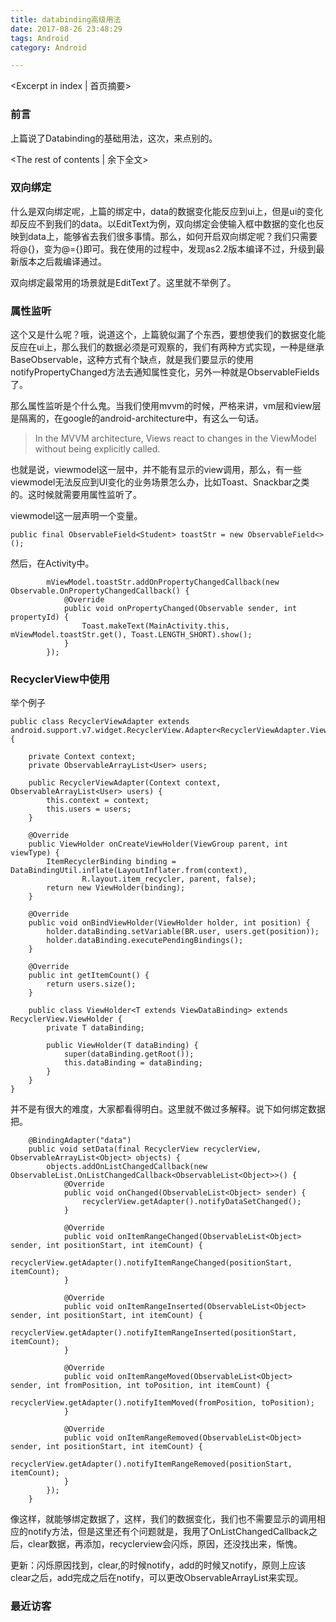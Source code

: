```yaml
---
title: databinding高级用法
date: 2017-08-26 23:48:29
tags: Android
category: Android

---
```

<Excerpt in index | 首页摘要>
### 前言

上篇说了Databinding的基础用法，这次，来点别的。

<!-- more -->
<The rest of contents | 余下全文>




### 双向绑定

什么是双向绑定呢，上篇的绑定中，data的数据变化能反应到ui上，但是ui的变化却反应不到我们的data。以EditText为例，双向绑定会使输入框中数据的变化也反映到data上，能够省去我们很多事情。那么，如何开启双向绑定呢？我们只需要将@{}，变为@={}即可。我在使用的过程中，发现as2.2版本编译不过，升级到最新版本之后裁编译通过。

双向绑定最常用的场景就是EditText了。这里就不举例了。

### 属性监听

这个又是什么呢？哦，说道这个，上篇貌似漏了个东西，要想使我们的数据变化能反应在ui上，那么我们的数据必须是可观察的，我们有两种方式实现，一种是继承BaseObservable，这种方式有个缺点，就是我们要显示的使用notifyPropertyChanged方法去通知属性变化，另外一种就是ObservableFields了。

那么属性监听是个什么鬼。当我们使用mvvm的时候，严格来讲，vm层和view层是隔离的，在google的android-architecture中，有这么一句话。
>In the MVVM architecture, Views react to changes in the ViewModel without being explicitly called. 

也就是说，viewmodel这一层中，并不能有显示的view调用，那么，有一些viewmodel无法反应到UI变化的业务场景怎么办，比如Toast、Snackbar之类的。这时候就需要用属性监听了。

viewmodel这一层声明一个变量。

```
public final ObservableField<Student> toastStr = new ObservableField<>();
```

然后，在Activity中。

```
        mViewModel.toastStr.addOnPropertyChangedCallback(new Observable.OnPropertyChangedCallback() {
            @Override
            public void onPropertyChanged(Observable sender, int propertyId) {
                Toast.makeText(MainActivity.this, mViewModel.toastStr.get(), Toast.LENGTH_SHORT).show();
            }
        });
```


### RecyclerView中使用

举个例子

```
public class RecyclerViewAdapter extends android.support.v7.widget.RecyclerView.Adapter<RecyclerViewAdapter.ViewHolder> {

    private Context context;
    private ObservableArrayList<User> users;

    public RecyclerViewAdapter(Context context, ObservableArrayList<User> users) {
        this.context = context;
        this.users = users;
    }

    @Override
    public ViewHolder onCreateViewHolder(ViewGroup parent, int viewType) {
        ItemRecyclerBinding binding = DataBindingUtil.inflate(LayoutInflater.from(context),
                R.layout.item_recycler, parent, false);
        return new ViewHolder(binding);
    }

    @Override
    public void onBindViewHolder(ViewHolder holder, int position) {
        holder.dataBinding.setVariable(BR.user, users.get(position));
        holder.dataBinding.executePendingBindings();
    }

    @Override
    public int getItemCount() {
        return users.size();
    }

    public class ViewHolder<T extends ViewDataBinding> extends RecyclerView.ViewHolder {
        private T dataBinding;

        public ViewHolder(T dataBinding) {
            super(dataBinding.getRoot());
            this.dataBinding = dataBinding;
        }
    }
}
```

并不是有很大的难度，大家都看得明白。这里就不做过多解释。说下如何绑定数据把。

```
    @BindingAdapter("data")
    public void setData(final RecyclerView recyclerView, ObservableArrayList<Object> objects) {
        objects.addOnListChangedCallback(new ObservableList.OnListChangedCallback<ObservableList<Object>>() {
            @Override
            public void onChanged(ObservableList<Object> sender) {
                recyclerView.getAdapter().notifyDataSetChanged();
            }

            @Override
            public void onItemRangeChanged(ObservableList<Object> sender, int positionStart, int itemCount) {
                recyclerView.getAdapter().notifyItemRangeChanged(positionStart, itemCount);
            }

            @Override
            public void onItemRangeInserted(ObservableList<Object> sender, int positionStart, int itemCount) {
                recyclerView.getAdapter().notifyItemRangeInserted(positionStart, itemCount);
            }

            @Override
            public void onItemRangeMoved(ObservableList<Object> sender, int fromPosition, int toPosition, int itemCount) {
                recyclerView.getAdapter().notifyItemMoved(fromPosition, toPosition);
            }

            @Override
            public void onItemRangeRemoved(ObservableList<Object> sender, int positionStart, int itemCount) {
                recyclerView.getAdapter().notifyItemRangeRemoved(positionStart, itemCount);
            }
        });
    }
```

像这样，就能够绑定数据了，这样，我们的数据变化，我们也不需要显示的调用相应的notify方法，但是这里还有个问题就是，我用了OnListChangedCallback之后，clear数据，再添加，recyclerview会闪烁，原因，还没找出来，惭愧。

更新：闪烁原因找到，clear,的时候notify，add的时候又notify，原则上应该clear之后，add完成之后在notify，可以更改ObservableArrayList来实现。

### 最近访客
<ul class="ds-recent-visitors" data-num-items="46" data-avatar-size="40"></ul>